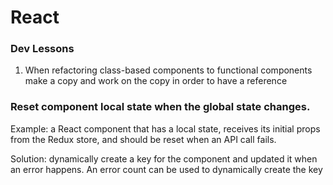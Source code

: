 # React

### Dev Lessons

1. When refactoring class-based components to functional components make a copy and work on the copy in order to have a reference



### **Reset component local state when the global state changes.** 

Example: a React component that has a local state, receives its initial props from the Redux store, and should be reset when an API call fails. 

Solution: dynamically create a key for the component and updated it when an error happens. An error count can be used to dynamically create the key



